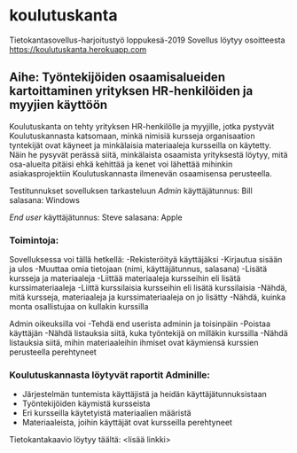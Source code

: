 # koulutuskanta
Tietokantasovellus-harjoitustyö loppukesä-2019 
Sovellus löytyy osoitteesta https://koulutuskanta.herokuapp.com


## Aihe: Työntekijöiden osaamisalueiden kartoittaminen yrityksen HR-henkilöiden ja myyjien käyttöön
Koulutuskanta on tehty yrityksen HR-henkilölle ja myyjille, jotka pystyvät Koulutuskannasta katsomaan, minkä nimisiä kursseja organisaation tyntekijät ovat käyneet ja minkälaisia materiaaleja kursseilla on käytetty. Näin he pysyvät perässä siitä, minkälaista osaamista yrityksestä löytyy, mitä osa-alueita pitäisi ehkä kehittää ja kenet voi lähettää mihinkin asiakasprojektiin Koulutuskannasta ilmenevän osaamisensa perusteella.

Testitunnukset sovelluksen tarkasteluun
*Admin*
käyttäjätunnus: Bill 
salasana: Windows

*End user*
käyttäjätunnus: Steve
salasana: Apple


### Toimintoja:
Sovelluksessa voi tällä hetkellä:
-Rekisteröityä käyttäjäksi
-Kirjautua sisään ja ulos
-Muuttaa omia tietojaan (nimi, käyttäjätunnus, salasana)
-Lisätä kursseja ja materiaaleja
-Liittää materiaaleja kursseihin eli lisätä kurssimateriaaleja
-Liittä kurssilaisia kursseihin eli lisätä kurssilaisia
-Nähdä, mitä kursseja, materiaaleja ja kurssimateriaaleja on jo lisätty
-Nähdä, kuinka monta osallistujaa on kullakin kurssilla

Admin oikeuksilla voi
-Tehdä end userista adminin ja toisinpäin
-Poistaa käyttäjän
-Nähdä listauksia siitä, kuka työntekijä on milläkin kurssilla
-Nähdä listauksia siitä, mihin materiaaleihin ihmiset ovat käymiensä kurssien perusteella perehtyneet

### Koulutuskannasta löytyvät raportit Adminille:
- Järjestelmän tuntemista käyttäjistä ja heidän käyttäjätunnuksistaan
- Työntekijöiden käymistä kursseista
- Eri kursseilla käytetyistä materiaalien määristä
- Materiaaleista, joihin käyttäjät ovat kursseilla perehtyneet

Tietokantakaavio löytyy täältä: <lisää linkki>


